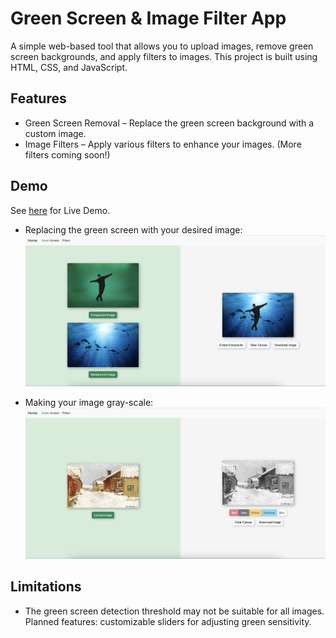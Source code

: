 # Green Screen & Image Filter App

A simple web-based tool that allows you to upload images, remove green screen backgrounds, and apply filters to images. This project is built using HTML, CSS, and JavaScript.

## Features

- Green Screen Removal – Replace the green screen background with a custom image.
- Image Filters – Apply various filters to enhance your images. (More filters coming soon!)


## Demo

See [here](https://XintongWang4869.github.io/green-screen-composer/docs/) for Live Demo.

* Replacing the green screen with your desired image:  
![Green Screen Demo](assets/images/demo-green-screen.png)

* Making your image gray-scale:  
![Gray Filter Demo](assets/images/demo-gray-filter.png)


## Limitations

- The green screen detection threshold may not be suitable for all images.   
    Planned features: customizable sliders for adjusting green sensitivity.

